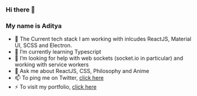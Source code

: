 ### Hi there 👋
### My name is Aditya

- 🔭 The Current tech stack I am working with inlcudes ReactJS, Material UI, SCSS and Electron.
- 🌱 I’m currently learning Typescript
- 🤔 I’m looking for help with web sockets (socket.io in particular) and working with service workers
- 💬 Ask me about ReactJS, CSS, Philosophy and Anime
- 📫 To ping me on Twitter, [click here](https://twitter.com/ExplorerAadi)
- ⚡ To visit my portfolio, [click here](https://exploreraadi.vercel.app)
